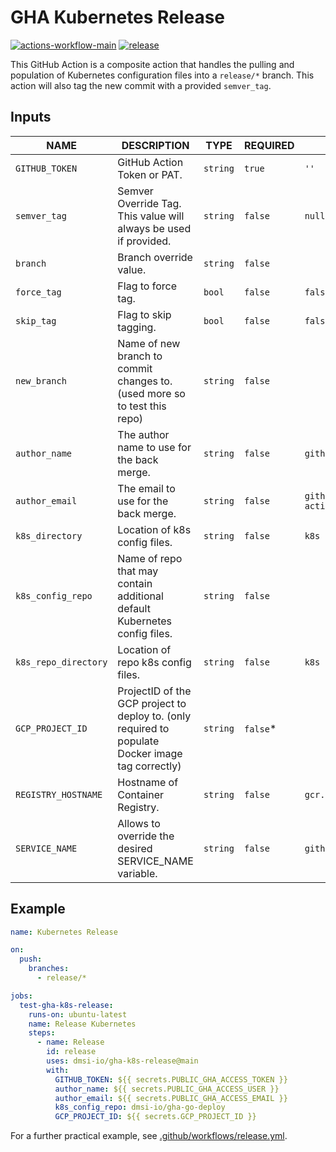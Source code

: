 # GHA Kubernetes Release

[![actions-workflow-main][actions-workflow-main-badge]][actions-workflow-main]
[![release][release-badge]][release]

This GitHub Action is a composite action that handles the pulling and population of Kubernetes configuration files into a `release/*` branch. This action will also tag the new commit with a provided `semver_tag`.

## Inputs

| NAME                 | DESCRIPTION                                                                                       | TYPE     | REQUIRED  | DEFAULT                     |
| -------------------- | ------------------------------------------------------------------------------------------------- | -------- | --------- | --------------------------- |
| `GITHUB_TOKEN`       | GitHub Action Token or PAT.                                                                       | `string` | `true`    | `''`                        |
| `semver_tag`         | Semver Override Tag. This value will always be used if provided.                                  | `string` | `false`   | `null`                      |
| `branch`             | Branch override value.                                                                            | `string` | `false`   |                             |
| `force_tag`          | Flag to force tag.                                                                                | `bool`   | `false`   | `false`                     |
| `skip_tag`           | Flag to skip tagging.                                                                             | `bool`   | `false`   | `false`                     |
| `new_branch`         | Name of new branch to commit changes to. (used more so to test this repo)                         | `string` | `false`   |                             |
| `author_name`        | The author name to use for the back merge.                                                        | `string` | `false`   | `github-actions`            |
| `author_email`       | The email to use for the back merge.                                                              | `string` | `false`   | `github-actions@github.com` |
| `k8s_directory`      | Location of k8s config files.                                                                     | `string` | `false`   | `k8s`                       |
| `k8s_config_repo`    | Name of repo that may contain additional default Kubernetes config files.                         | `string` | `false`   |                             |
| `k8s_repo_directory` | Location of repo k8s config files.                                                                | `string` | `false`   | `k8s`                       |
| `GCP_PROJECT_ID`     | ProjectID of the GCP project to deploy to. (only required to populate Docker image tag correctly) | `string` | `false`\* |                             |
| `REGISTRY_HOSTNAME`  | Hostname of Container Registry.                                                                   | `string` | `false`   | `gcr.io`                    |
| `SERVICE_NAME`       | Allows to override the desired SERVICE_NAME variable.                                             | `string` | `false`   | `github.repository`         |

## Example

```yaml
name: Kubernetes Release

on:
  push:
    branches:
      - release/*

jobs:
  test-gha-k8s-release:
    runs-on: ubuntu-latest
    name: Release Kubernetes
    steps:
      - name: Release
        id: release
        uses: dmsi-io/gha-k8s-release@main
        with:
          GITHUB_TOKEN: ${{ secrets.PUBLIC_GHA_ACCESS_TOKEN }}
          author_name: ${{ secrets.PUBLIC_GHA_ACCESS_USER }}
          author_email: ${{ secrets.PUBLIC_GHA_ACCESS_EMAIL }}
          k8s_config_repo: dmsi-io/gha-go-deploy
          GCP_PROJECT_ID: ${{ secrets.GCP_PROJECT_ID }}
```

For a further practical example, see [.github/workflows/release.yml](.github/workflows/main.yml).

<!-- badge links -->

[actions-workflow-main]: https://github.com/dmsi-io/gha-k8s-release/actions/query?workflow%3ATest%20gha-k8s-release
[actions-workflow-main-badge]: https://img.shields.io/github/workflow/status/dmsi-io/gha-k8s-release/Test%20gha-k8s-release?label=Test%20gha-k8s-release&style=for-the-badge&logo=github
[release]: https://github.com/dmsi-io/gha-k8s-release/releases
[release-badge]: https://img.shields.io/github/v/release/dmsi-io/gha-k8s-release?style=for-the-badge&logo=github
